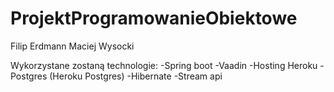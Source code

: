 # ProjektProgramowanieObiektowe
Filip Erdmann Maciej Wysocki

Wykorzystane zostaną technologie: 
-Spring boot 
-Vaadin 
-Hosting Heroku
-Postgres (Heroku Postgres) 
-Hibernate
-Stream api
